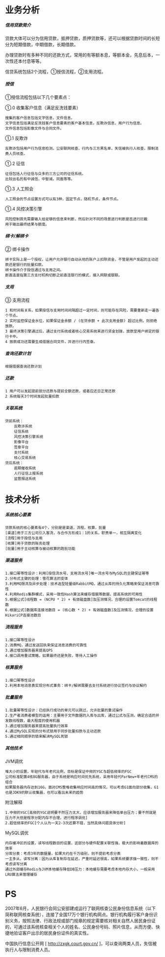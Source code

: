 # 业务分析

##### 信用贷款简介

贷款大体可以分为信用贷款，抵押贷款，质押贷款等，还可以根据贷款时间的长短分为短期借款，中期借款，长期借款。

办理贷款时有多种不同的还款方式，常用的有等额本息，等额本金，先息后本，一次性还本付息等等。

信贷系统包括2个流程，①授信流程，②支用流程。

##### 授信

①授信流程包括以下几个要素点：

①.0 收集客户信息（满足反洗钱要素）
	
	搜集的客户信息包括文字信息，文件信息。
	文字信息包括满足反洗钱客户信息要素的客户基本信息，反欺诈信息，用户行为信息。
	文件信息包括影像文件与合同文件。
	
①.1 反欺诈
	
	反欺诈包括用户行为信息检测，公安联网核查，行内与三方黑名单，失信被执行人核查，限制消费人员核查。
	
①.2 征信
	
	征信包括人行征信与众多的三方公司的征信系统。
	比较出名的有中诚信，中智诚，同盾等等。
	
①.3 人工照会
	
	人工照会的节点设置方式可以有3种，固定节点，随机节点，条件节点。
	
①.4 风控决策引擎
	
	风险控制首先需要输入给足够的信息来判断，然后针对不同的场景进行判断是否进行拦截
	用于输出最终结果与额度。
	
##### 绑卡/解绑卡

② 绑卡操作
	
	绑卡实际上是一个授权，让用户允许银行自动从他的账户上扣除资金，不管是用户发起的主动还款还是银行的批量扣款。
	绑卡操作介于授信通过与支用之间。
	断直连是指第三方支付机构切断之前直连银行的模式，接入网联或银联。

##### 支用

③ 支用流程
	
	1 和时间有关系，如果授信与支用时间间隔超过一定时间，则可能存在风险，需要重新走一遍各个节点。
	2 实时监控保证金水位，如果保证金余额 / (在贷余额 + 此次支用金额) 超过比例，则拒绝放款。
	3 最终决策引擎通过后，通过支付系统或者核心交易系统来进行资金划拨，放款至用户绑定的银行卡中。
	4 放款成功还需要生成借据合同文件，并进行行内签章。
	
##### 查询还款计划

	根据借据查询还款计划

##### 还款
	
	1 用户可以发起提前部分还款与提前全额还款，或者应还日正常还款
	2 系统每天3个时间发起批量扣款
	
##### 关联系统
	
	贷前系统：
		反欺诈系统
		征信系统
		风控决策引擎系统
		影像平台
		签章平台
		支付系统
		核心交易系统
	贷后系统：
		逾期催收系统
		人行征信上报系统
		监管报送系统
		
# 技术分析

##### 系统核心要素
	
	贷款系统的核心要素有4个，分别是是渠道，流程，核算，批量
	[渠道]用于三方公司引入客流，与合作方形成1：1的关系，职责单一，相互隔离变化
	[流程]用于授信与支用
	[核算]用于贷款的账务处理
	[批量]用于主动核算与被动核算的跑批功能
	
##### 渠道服务
	
	1.接口幂等性设计：利用[授信流水号、支用流水号]唯一流水号与MySQL的主键保证幂等
	2.分布式主键的处理：雪花算法的变体
	3.利用MQ限流及异步处理：技术选型轻量级RabbitMQ，通过从库的持久化策略来保证消息可靠性
	4.利用Redis集群模式，采用一致性Hash算法来缓存借据等数据，提高系统的可用性
	5.根据公式[线程数 = (NCPU * 2) + 有效磁盘数]及压测情况，合理的设置Tomcat的线程数
	6.根据公式[数据库连接池数目 = (核心数 * 2) + 有效磁盘数]及压测情况，合理的设置HikariCP连接池数目
	
##### 流程服务
	
	1.接口幂等性设计
	2.消费MQ，通过发送回执来保证消息消费的可靠性
	3.通过增加服务器来提高QPS
	4.接口调用重试策略，如果最终还是失败，等待人工操作
	
##### 核算服务
	
	1.接口幂等性设计
	2.利用本地消息表实现分布式事务：绑卡/解绑需要去支付系统进行协议签约与协议解约
	
##### 批量服务
	
	1.批量幂等性设计：已经执行成功的单元可以跳过，允许批量的重试操作
	2.生产者消费者模型的运用：主要用于文件数据的入库与出库，通过公式与压测，确定合适的并发数线程数，最大程度的使用机器
	3.通过增加服务器来提高批量执行效率
	4.通过MySQL实现的分布式锁用于同步批量扣款与主动还款
	5.通过相同顺序的锁来解决MySQL死锁

##### 其他技术

JVM调优
	
	堆大小的设置，年轻代与年老代比例，目标是保证中频的YGC与超低频率的FGC
	公司标准配置4核8G服务器，由于系统是响应时间优先系统，采用年轻代ParNew+年老代CMS的组合
	如果服务器内存达到16G，面对CMS整堆收集响应时间高的情况，可以考虑G1面向部分收集，G1也是JDK9的默认收集器，也可以看出未来的趋势
	
附注解释
	
	1.中频的YGC[高频的YGC说明要不然压力太大，应该增加服务器来降低单台压力；要不然就是压力不大但是程序分配内存不合理，进行程序调优]
	2.超低频率的FGC[个人认为一天2-3次还算不错，当然具体问题具体分析]

MySQL调优
	
	内存缓冲区的设置，读写线程数目的设置，这部分与硬件配置关联性强，极大的影响着数据库的效率
	分库分表：考虑3年的数据量，如果大约在千万级别，则不提前考虑分表
	一主多从，读写分离：因为从库复制存在延迟，严重时延迟很高，如果系统要求强一致性，则不考虑读写分离
	通过外部缓存Redis与JVM本地缓存降低DB压力：本地缓存需要考虑本地内存大小，一般采用LRU算法来管理缓存







# PS

2007年6月，人民银行会同公安部建成运行了联网核查公民身份信息系统（以下简称联网核查系统），连接了全国17万个银行机构网点。银行机构履行客户身份识别义务，按照法律、行政法规或部门规章的规定需要核对相关自然人居民身份证的，可通过该系统核查相关个人的姓名、公民身份号码、照片信息，从而方便、快捷地验证客户出示的居民身份证件的真实性。

中国执行信息公开网 [ http://zxgk.court.gov.cn/ ]，可以查询两类人员，失信被执行人与限制消费人员。
